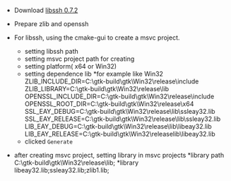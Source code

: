 * Download [libssh 0.7.2](https://red.libssh.org/attachments/download/177/libssh-0.7.2.tar.xz)
* Prepare zlib and openssh
* For libssh, using the cmake-gui to create a msvc project.
  * setting libssh path
  * setting msvc project path for creating
  * setting platform( x64 or Win32)
  * setting dependence lib
    *for example like Win32
      ZLIB_INCLUDE_DIR=C:\gtk-build\gtk\Win32\release\include
      ZLIB_LIBRARY=C:\gtk-build\gtk\Win32\release\lib
      OPENSSL_INCLUDE_DIR=C:\gtk-build\gtk\Win32\release\include
      OPENSSL_ROOT_DIR=C:\gtk-build\gtk\Win32\release\x64
      SSL_EAY_DEBUG=C:\gtk-build\gtk\Win32\release\lib\ssleay32.lib
      SSL_EAY_RELEASE=C:\gtk-build\gtk\Win32\release\lib\ssleay32.lib
      LIB_EAY_DEBUG=C:\gtk-build\gtk\Win32\release\lib\libeay32.lib
      LIB_EAY_RELEASE=C:\gtk-build\gtk\Win32\releaselib\libeay32.lib
  * clicked `Generate`

* after creating msvc project, setting library in msvc projects
    *library path
      C:\gtk-build\gtk\Win32\release\lib;
    *library
      libeay32.lib;ssleay32.lib;zlib1.lib;